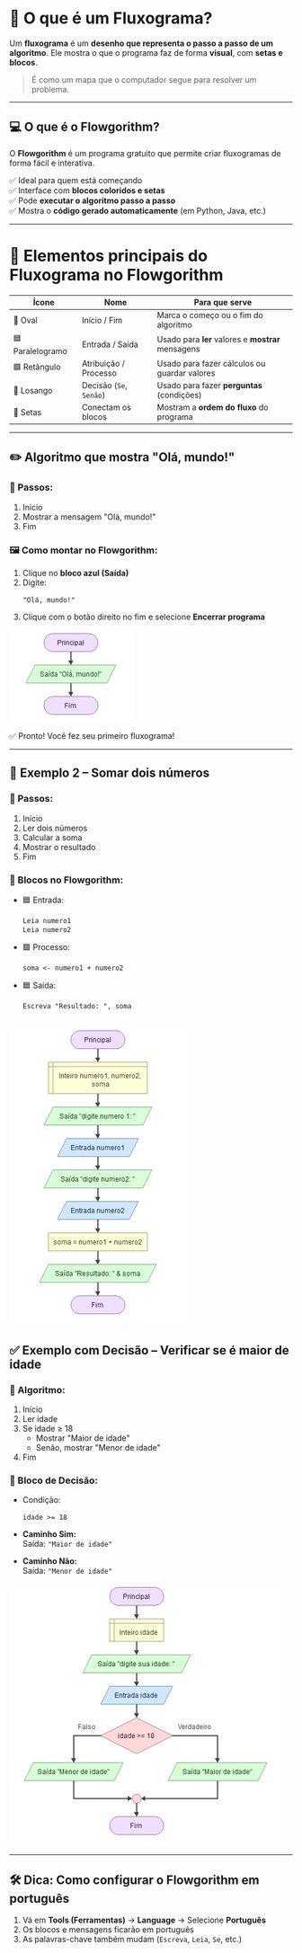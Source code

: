 # 🧠 O que é um Fluxograma?

Um **fluxograma** é um **desenho que representa o passo a passo de um algoritmo**. Ele mostra o que o programa faz de forma **visual**, com **setas e blocos**.

> É como um mapa que o computador segue para resolver um problema.

---

## 💻 O que é o **Flowgorithm**?

O **Flowgorithm** é um programa gratuito que permite criar fluxogramas de forma fácil e interativa.

✅ Ideal para quem está começando  
✅ Interface com **blocos coloridos e setas**  
✅ Pode **executar o algoritmo passo a passo**  
✅ Mostra o **código gerado automaticamente** (em Python, Java, etc.)

---

# 🧩 Elementos principais do Fluxograma no Flowgorithm

| Ícone        | Nome                     | Para que serve                                  |
|-------------|--------------------------|-------------------------------------------------|
| 🔷 Oval      | Início / Fim              | Marca o começo ou o fim do algoritmo            |
| 🟦 Paralelogramo | Entrada / Saída          | Usado para **ler** valores e **mostrar** mensagens |
| 🟩 Retângulo | Atribuição / Processo     | Usado para fazer cálculos ou guardar valores    |
| 🔺 Losango   | Decisão (`Se`, `Senão`)   | Usado para fazer **perguntas** (condições)      |
| 🔁 Setas     | Conectam os blocos       | Mostram a **ordem do fluxo** do programa        |

---

## ✏️ Algoritmo que mostra "Olá, mundo!"

### 🔢 Passos:
1. Início  
2. Mostrar a mensagem "Olá, mundo!"  
3. Fim

### 🖼️ Como montar no Flowgorithm:
1. Clique no **bloco azul (Saída)**  
2. Digite:  
   ```
   "Olá, mundo!"
   ```
3. Clique com o botão direito no fim e selecione **Encerrar programa**

![olamundo](../assets/olamundo.png)

✅ Pronto! Você fez seu primeiro fluxograma!

---

## 🧮 Exemplo 2 – Somar dois números

### 🔢 Passos:
1. Início  
2. Ler dois números  
3. Calcular a soma  
4. Mostrar o resultado  
5. Fim

### 🧰 Blocos no Flowgorithm:
- 🟦 Entrada:  
  ```plaintext
  Leia numero1
  Leia numero2
  ```
- 🟩 Processo:  
  ```plaintext
  soma <- numero1 + numero2
  ```
- 🟦 Saída:  
  ```plaintext
  Escreva "Resultado: ", soma
  ```
![soma](../assets/somadoisnumeros.png)
---

## ✅ Exemplo com Decisão – Verificar se é maior de idade

### 🔢 Algoritmo:
1. Início  
2. Ler idade  
3. Se idade ≥ 18  
   - Mostrar "Maior de idade"  
   - Senão, mostrar "Menor de idade"  
4. Fim

### 🔺 Bloco de Decisão:
- Condição:
  ```plaintext
  idade >= 18
  ```

- **Caminho Sim:**  
  Saída: `"Maior de idade"`

- **Caminho Não:**  
  Saída: `"Menor de idade"`

![maioridade](../assets/maiorDEidade.png)

---


## 🛠️ Dica: Como configurar o Flowgorithm em português

1. Vá em **Tools (Ferramentas)** → **Language** → Selecione **Português**  
2. Os blocos e mensagens ficarão em português  
3. As palavras-chave também mudam (`Escreva`, `Leia`, `Se`, etc.)

